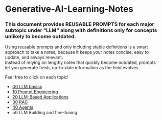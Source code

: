 # Generative-AI-Learning-Notes
### This document provides REUSABLE PROMPTS for each major subtopic under "LLM" along with definitions only for concepts unlikely to become outdated.

Using reusable prompts and only including stable definitions is a smart approach to take a notes, because it keeps your notes concise, easy to update, and always relevant.   
Instead of relying on lengthy notes that quickly become outdated, prompts let you generate fresh, up-to-date information as the field evolves.

Feel free to click on each topic! 

- [00 LLM basics](https://github.com/vivek-bombatkar/Generative-AI-Learning-Notes/blob/main/00-LLM-Basics.md)
- [10 Prompt Engineering](https://github.com/vivek-bombatkar/Generative-AI-Learning-Notes/blob/main/10-Prompt-Engineering.md)
- [20 LLM-Based Applications](https://github.com/vivek-bombatkar/Generative-AI-Learning-Notes/blob/main/20-GenAI-Based-Applications.md)
- [30 RAG](https://github.com/vivek-bombatkar/Generative-AI-Learning-Notes/blob/main/30-RAG.md)
- [40 Agents](https://github.com/vivek-bombatkar/Generative-AI-Learning-Notes/blob/main/40-Agents.md)
- 50 LLM Building and fine-tuning
